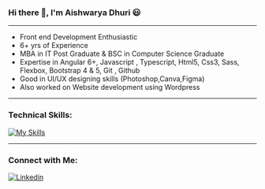 ### Hi there  👋,  I'm Aishwarya Dhuri :smiley:
_________________________________________________________________________________________________________________________________________________________________________

- Front end Development Enthusiastic 
- 6+ yrs of Experience
- MBA in IT Post Graduate & BSC in Computer Science Graduate
- Expertise in Angular 6+, Javascript , Typescript, Html5, Css3, Sass, Flexbox, Bootstrap 4 & 5, Git , Github
- Good in UI/UX designing skills (Photoshop,Canva,Figma)
- Also worked on Website development using Wordpress



_________________________________________________________________________________________________________________________________________________________________________
### Technical Skills:

[![My Skills](https://skillicons.dev/icons?i=angular,js,ts,html,css,bootstrap,git,gitlab,jquery,wordpress&theme=light)](https://github.com/Aishwarya-Dhuri)

_________________________________________________________________________________________________________________________________________________________________________

### Connect with Me:
[![Linkedin](https://skillicons.dev/icons?i=linkedin&theme=light)](https://github.com/Aishwarya-Dhuri)

